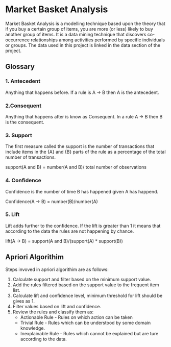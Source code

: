 # Market Basket Analysis
Market Basket Analysis is a modelling technique based upon the theory that if you buy a certain group of items, you are more (or less) likely to buy another group of items. It is a data mining technique that discovers co-occurrence relationships among activities performed by specific individuals or groups.
The data used in this project is linked in the data section of the project.
## Glossary
### 1. Antecedent
Anything that happens before. If a rule is A -> B then A is the antecedent.
### 2.Consequent 
Anything that happens after is know as Consequent. In a rule A -> B then B is the consequent.
### 3. Support 
The first measure called the support is the number of transactions that include items in the {A} and {B} parts of the rule as a  percentage of the total number of transactions.
   
support(A and B) = number(A and B)/ total number of observations
### 4. Confidence
Confidence is the number of time B has happened given A has happend.

Confidence(A -> B) = number(B)/number(A)

### 5. Lift
Lift adds further to the confidence. If the lift is greater than 1 it means that according to the data the rules are not happening by chance.

lift(A -> B) = support(A and B)/(support(A) * support(B)) 

## Apriori Algorithim
Steps invoved in apriori algorithim are as follows:
1. Calculate support and filter based on the minimum support value.
2. Add the rules filtered based on the support value to the frequent item list.
3. Calculate lift and confidence level, minimum threshold for lift should be gives as 1.
4. Filter values based on lift and confidence.
5. Review the rules and classify them as:
   * Actionable Rule - Rules on which action can be taken
   * Trivial Rule - Rules which can be understood by some domain knowledge.
   * Inexplainable Rule - Rules which cannot be explained but are ture according to the data.

